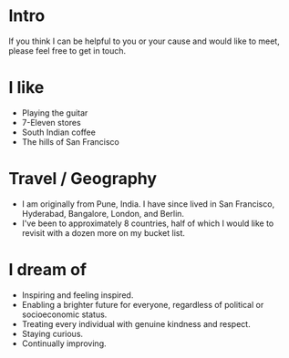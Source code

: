 # Intro

If you think I can be helpful to you or your cause and would like to meet, please feel free to get in touch.

# I like

- Playing the guitar
- 7-Eleven stores
- South Indian coffee
- The hills of San Francisco

# Travel / Geography

- I am originally from Pune, India. I have since lived in San Francisco, Hyderabad, Bangalore, London, and Berlin.
- I've been to approximately 8 countries, half of which I would like to revisit with a dozen more on my bucket list.

# I dream of

- Inspiring and feeling inspired.
- Enabling a brighter future for everyone, regardless of political or socioeconomic status.
- Treating every individual with genuine kindness and respect.
- Staying curious.
- Continually improving.